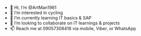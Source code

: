 - 👋 Hi, I’m @ArtMan1981
- 👀 I’m interested in cycling
- 🌱 I’m currently learning IT basics & SAP
- 💞️ I’m looking to collaborate on IT learnings & projects
- 📫 Reach me at 09057308416 via mobile, Viber, or WhatsApp

<!---
ArtMan1981/ArtMan1981 is a ✨ special ✨ repository because its `README.md` (this file) appears on your GitHub profile.
You can click the Preview link to take a look at your changes.
--->
